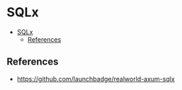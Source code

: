 # SQLx

- [SQLx](#sqlx)
  - [References](#references)

## References

- <https://github.com/launchbadge/realworld-axum-sqlx>
